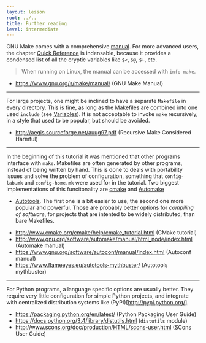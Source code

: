 ```yaml
---
layout: lesson
root: ../..
title: Further reading
level: intermediate
---
```

GNU Make comes with a comprehensive [manual](https://www.gnu.org/s/make/manual/).
For more advanced users, the chapter
[Quick Reference](https://www.gnu.org/software/make/manual/html_node/Quick-Reference.html)
is indensable, because it provides a condensed list of all the cryptic variables
like `$<`, `$@`, `$+`, etc.

> When running on Linux, the manual can be accessed with `info make`.

* <https://www.gnu.org/s/make/manual/> (GNU Make Manual)

---------------------------------

For large projects, one might be inclined to have a separate
`Makefile` in every directory. This is fine, as long as the Makefiles are combined into one used `include` (see [Variables](04-variables.html)).
It is not acceptable to invoke `make` recursively, in a style that
used to be popular, but should be avoided.

* <http://aegis.sourceforge.net/auug97.pdf> (Recursive Make Considered Harmful)

---------------------------------

In the beginning of this tutorial it was mentioned that other programs
interface with `make`. Makefiles are often generated by other
programs, instead of being written by hand. This is done to deals with
portability issues and solve the problem of configuration, something
that `config-lab.mk` and `config-home.mk` were used for in the
tutorial. Two biggest implementations of this funcitonality are
[cmake](http://www.cmake.org/) and [Automake](http://www.gnu.org/s/automake/)
+ [Autotools](https://www.gnu.org/software/autoconf/). The first
one is a bit easier to use, the second one more popular and powerful.
Those are probably better options for *compiling of software*, for
projects that are intented to be widely distributed, than bare Makefiles.

* <http://www.cmake.org/cmake/help/cmake_tutorial.html> (CMake tutorial)
* <http://www.gnu.org/software/automake/manual/html_node/index.html> (Automake manual)
* <https://www.gnu.org/software/autoconf/manual/index.html> (Autoconf manual)
* <https://www.flameeyes.eu/autotools-mythbuster/> (Autotools mythbuster)

---------------------------------

For Python programs, a language specific options are usually better.
They require very little configuration for simple Python projects, and
integrate with centralized distribution systems like (PyPI)[http://pypi.python.org/].

* <https://packaging.python.org/en/latest/> (Python Packaging User Guide)
* <https://docs.python.org/3.4/library/distutils.html> (`distutils` module)
* <http://www.scons.org/doc/production/HTML/scons-user.html> (SCons User Guide)
